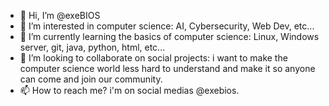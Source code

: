 - 👋 Hi, I’m @exeBIOS
- 👀 I’m interested in computer science: AI, Cybersecurity, Web Dev, etc...
- 🌱 I’m currently learning the basics of computer science: Linux, Windows server, git, java, python, html, etc...
- 💞️ I’m looking to collaborate on social projects: i want to make the computer science world less hard to understand and make it so anyone can come and join our community.
- 📫 How to reach me? i'm on social medias @exebios.

<!---
exeBIOS/exeBIOS is a ✨ special ✨ repository because its `README.md` (this file) appears on your GitHub profile.
You can click the Preview link to take a look at your changes.
--->
